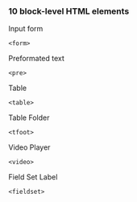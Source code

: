 ### 10 block-level HTML elements 
Input form
```
<form> 
```
Preformated text
```
<pre>
```
Table
```
<table>
```
Table Folder
```
<tfoot>
```
Video Player
```
<video>
```
Field Set Label
```
<fieldset>
```
